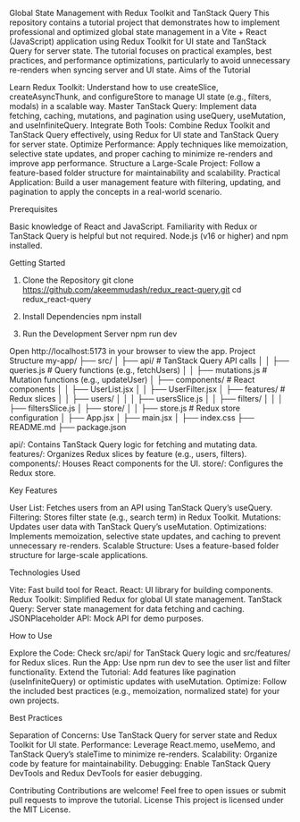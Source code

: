 Global State Management with Redux Toolkit and TanStack Query
This repository contains a tutorial project that demonstrates how to implement professional and optimized global state management in a Vite + React (JavaScript) application using Redux Toolkit for UI state and TanStack Query for server state. The tutorial focuses on practical examples, best practices, and performance optimizations, particularly to avoid unnecessary re-renders when syncing server and UI state.
Aims of the Tutorial

Learn Redux Toolkit: Understand how to use createSlice, createAsyncThunk, and configureStore to manage UI state (e.g., filters, modals) in a scalable way.
Master TanStack Query: Implement data fetching, caching, mutations, and pagination using useQuery, useMutation, and useInfiniteQuery.
Integrate Both Tools: Combine Redux Toolkit and TanStack Query effectively, using Redux for UI state and TanStack Query for server state.
Optimize Performance: Apply techniques like memoization, selective state updates, and proper caching to minimize re-renders and improve app performance.
Structure a Large-Scale Project: Follow a feature-based folder structure for maintainability and scalability.
Practical Application: Build a user management feature with filtering, updating, and pagination to apply the concepts in a real-world scenario.

Prerequisites

Basic knowledge of React and JavaScript.
Familiarity with Redux or TanStack Query is helpful but not required.
Node.js (v16 or higher) and npm installed.

Getting Started
1. Clone the Repository
git clone https://github.com/akeemmudash/redux_react-query.git
cd redux_react-query

2. Install Dependencies
npm install

3. Run the Development Server
npm run dev

Open http://localhost:5173 in your browser to view the app.
Project Structure
my-app/
├── src/
│   ├── api/                    # TanStack Query API calls
│   │   ├── queries.js          # Query functions (e.g., fetchUsers)
│   │   ├── mutations.js        # Mutation functions (e.g., updateUser)
│   ├── components/             # React components
│   │   ├── UserList.jsx
│   │   ├── UserFilter.jsx
│   ├── features/               # Redux slices
│   │   ├── users/
│   │   │   ├── usersSlice.js
│   │   ├── filters/
│   │   │   ├── filtersSlice.js
│   ├── store/
│   │   ├── store.js            # Redux store configuration
│   ├── App.jsx
│   ├── main.jsx
│   ├── index.css
├── README.md
├── package.json


api/: Contains TanStack Query logic for fetching and mutating data.
features/: Organizes Redux slices by feature (e.g., users, filters).
components/: Houses React components for the UI.
store/: Configures the Redux store.

Key Features

User List: Fetches users from an API using TanStack Query’s useQuery.
Filtering: Stores filter state (e.g., search term) in Redux Toolkit.
Mutations: Updates user data with TanStack Query’s useMutation.
Optimizations: Implements memoization, selective state updates, and caching to prevent unnecessary re-renders.
Scalable Structure: Uses a feature-based folder structure for large-scale applications.

Technologies Used

Vite: Fast build tool for React.
React: UI library for building components.
Redux Toolkit: Simplified Redux for global UI state management.
TanStack Query: Server state management for data fetching and caching.
JSONPlaceholder API: Mock API for demo purposes.

How to Use

Explore the Code: Check src/api/ for TanStack Query logic and src/features/ for Redux slices.
Run the App: Use npm run dev to see the user list and filter functionality.
Extend the Tutorial: Add features like pagination (useInfiniteQuery) or optimistic updates with useMutation.
Optimize: Follow the included best practices (e.g., memoization, normalized state) for your own projects.

Best Practices

Separation of Concerns: Use TanStack Query for server state and Redux Toolkit for UI state.
Performance: Leverage React.memo, useMemo, and TanStack Query’s staleTime to minimize re-renders.
Scalability: Organize code by feature for maintainability.
Debugging: Enable TanStack Query DevTools and Redux DevTools for easier debugging.

Contributing
Contributions are welcome! Feel free to open issues or submit pull requests to improve the tutorial.
License
This project is licensed under the MIT License.
